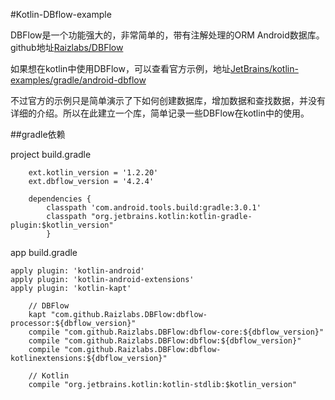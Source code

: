 #Kotlin-DBflow-example

DBFlow是一个功能强大的，非常简单的，带有注解处理的ORM Android数据库。github地址[Raizlabs/DBFlow](https://github.com/Raizlabs/DBFlow)

如果想在kotlin中使用DBFlow，可以查看官方示例，地址[JetBrains/kotlin-examples/gradle/android-dbflow](https://github.com/JetBrains/kotlin-examples/tree/master/gradle/android-dbflow)

不过官方的示例只是简单演示了下如何创建数据库，增加数据和查找数据，并没有详细的介绍。所以在此建立一个库，简单记录一些DBFlow在kotlin中的使用。

##gradle依赖

project build.gradle

```
    ext.kotlin_version = '1.2.20'
    ext.dbflow_version = '4.2.4'
    
    dependencies {
        classpath 'com.android.tools.build:gradle:3.0.1'
        classpath "org.jetbrains.kotlin:kotlin-gradle-plugin:$kotlin_version"
        }
```

app build.gradle

```
apply plugin: 'kotlin-android'
apply plugin: 'kotlin-android-extensions'
apply plugin: 'kotlin-kapt'

	// DBFlow
    kapt "com.github.Raizlabs.DBFlow:dbflow-processor:${dbflow_version}"
    compile "com.github.Raizlabs.DBFlow:dbflow-core:${dbflow_version}"
    compile "com.github.Raizlabs.DBFlow:dbflow:${dbflow_version}"
    compile "com.github.Raizlabs.DBFlow:dbflow-kotlinextensions:${dbflow_version}"

    // Kotlin
    compile "org.jetbrains.kotlin:kotlin-stdlib:$kotlin_version"
```